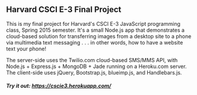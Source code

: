 ## Harvard CSCI E-3 Final Project

This is my final project for Harvard's CSCI E-3 JavaScript programming class, Spring 2015 semester. It's a small Node.js app that demonstrates a cloud-based solution for transferring images from a desktop site to a phone via multimedia text messaging . . . in other words, how to have a website text your phone!

The server-side uses the Twilio.com cloud-based SMS/MMS API, with Node.js + Express.js + MongoDB + Jade running on a Heroku.com server. The client-side uses jQuery, Bootstrap.js, blueimp.js, and Handlebars.js.

##### Try it out: https://cscie3.herokuapp.com/
